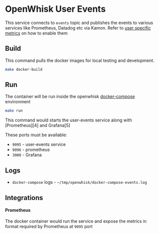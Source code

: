 # OpenWhisk User Events

This service connects to `events` topic and publishes the events to various services like Prometheus, Datadog etc via 
Kamon. Refer to [user specific metrics][1] on how to enable them

## Build

This command pulls the docker images for local testing and development.

```bash
make docker-build
```

## Run
The container will be run inside the openwhisk [docker-compose][2] environment

```bash
make run
```

This command would starts the user-events service along with [Prometheus][4] and Grafana[5]

These ports must be available:

- `9095` - user-events service
- `9096` - prometheus
- `3000` - Grafana

## Logs

- `docker-compose` logs - `~/tmp/openwhisk/docker-compose-events.log`

Integrations
------------

#### Prometheus
The docker container would run the service and expose the metrics in format required by Prometheus at `9095` port

[1]: https://github.com/apache/incubator-openwhisk/blob/master/docs/metrics.md#user-specific-metrics
[2]: https://github.com/apache/incubator-openwhisk-devtools/tree/master/docker-compose
